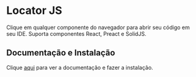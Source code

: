 # Locator JS

Clique em qualquer componente do navegador para abrir seu código em seu IDE. Suporta componentes React, Preact e SolidJS.

## Documentação e Instalação

Clique [aqui](https://chromewebstore.google.com/detail/npbfdllefekhdplbkdigpncggmojpefi?hl=pt-BR) para ver a documentação e fazer a instalação.
